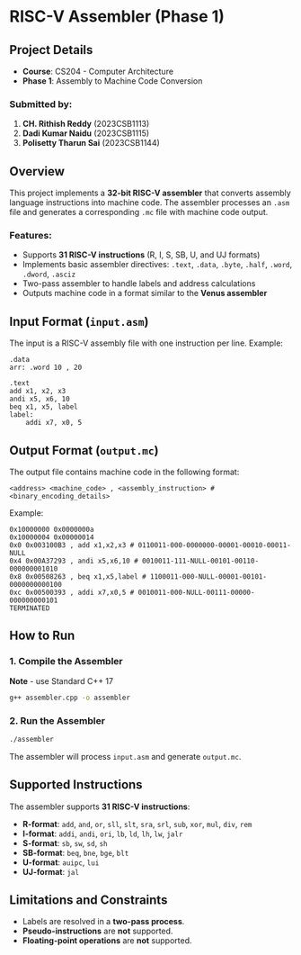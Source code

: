 # RISC-V Assembler (Phase 1)

## Project Details

- **Course**: CS204 - Computer Architecture
- **Phase 1**: Assembly to Machine Code Conversion

### Submitted by:
1. **CH. Rithish Reddy** (2023CSB1113)
2. **Dadi Kumar Naidu** (2023CSB1115)
3. **Polisetty Tharun Sai** (2023CSB1144)

## Overview

This project implements a **32-bit RISC-V assembler** that converts assembly language instructions into machine code. The assembler processes an `.asm` file and generates a corresponding `.mc` file with machine code output. 

### Features:
- Supports **31 RISC-V instructions** (R, I, S, SB, U, and UJ formats)
- Implements basic assembler directives: `.text`, `.data`, `.byte`, `.half`, `.word`, `.dword`, `.asciz`
- Two-pass assembler to handle labels and address calculations
- Outputs machine code in a format similar to the **Venus assembler**

## Input Format (`input.asm`)

The input is a RISC-V assembly file with one instruction per line. Example:

```assembly
.data
arr: .word 10 , 20 

.text
add x1, x2, x3
andi x5, x6, 10
beq x1, x5, label
label:
    addi x7, x0, 5
```

## Output Format (`output.mc`)

The output file contains machine code in the following format:

```
<address> <machine_code> , <assembly_instruction> # <binary_encoding_details>
```

Example:

```
0x10000000 0x0000000a
0x10000004 0x00000014
0x0 0x003100B3 , add x1,x2,x3 # 0110011-000-0000000-00001-00010-00011-NULL
0x4 0x00A37293 , andi x5,x6,10 # 0010011-111-NULL-00101-00110-000000001010
0x8 0x00508263 , beq x1,x5,label # 1100011-000-NULL-00001-00101-0000000000100
0xc 0x00500393 , addi x7,x0,5 # 0010011-000-NULL-00111-00000-000000000101
TERMINATED
```

## How to Run

### 1. Compile the Assembler
  **Note** - use Standard C++ 17 

```sh
g++ assembler.cpp -o assembler
```

### 2. Run the Assembler

```sh
./assembler
```

The assembler will process `input.asm` and generate `output.mc`.

## Supported Instructions

The assembler supports **31 RISC-V instructions**:

- **R-format**: `add`, `and`, `or`, `sll`, `slt`, `sra`, `srl`, `sub`, `xor`, `mul`, `div`, `rem`
- **I-format**: `addi`, `andi`, `ori`, `lb`, `ld`, `lh`, `lw`, `jalr`
- **S-format**: `sb`, `sw`, `sd`, `sh`
- **SB-format**: `beq`, `bne`, `bge`, `blt`
- **U-format**: `auipc`, `lui`
- **UJ-format**: `jal`

## Limitations and Constraints

- Labels are resolved in a **two-pass process**.
- **Pseudo-instructions** are **not** supported.
- **Floating-point operations** are **not** supported.
